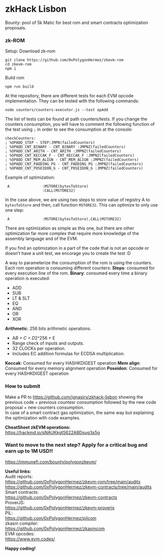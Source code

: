 # zkHack Lisbon

Bounty: pool of 5k Matic for best rom and smart contracts optimization proposals.

### zk-ROM
Setup:
Download zk-rom
```
git clone https://github.com/0xPolygonHermez/zkevm-rom
cd zkevm-rom
npm i
```
Build rom

```
npm run build
```
At the repository, there are different tests for each EVM opcode implementation. They can be tested with the following commands:
```
node counters/counters-executor.js --test opAdd
```
The list of tests can be found at path counters/tests.
If you change the counters consumption, you will have to comment the following function of the test using `;` in order to see the consumption at the console:
```
checkCounters:
; %OPADD_STEP - STEP:JMPN(failedCounters)
; %OPADD_CNT_BINARY - CNT_BINARY :JMPNZ(failedCounters)
; %OPADD_CNT_ARITH - CNT_ARITH :JMPNZ(failedCounters)
; %OPADD_CNT_KECCAK_F - CNT_KECCAK_F :JMPNZ(failedCounters)
; %OPADD_CNT_MEM_ALIGN - CNT_MEM_ALIGN :JMPNZ(failedCounters)
; %OPADD_CNT_PADDING_PG - CNT_PADDING_PG :JMPNZ(failedCounters)
; %OPADD_CNT_POSEIDON_G - CNT_POSEIDON_G :JMPNZ(failedCounters)
```
Example of optimization:
```
 A               :MSTORE(bytesToStore)
                 :CALL(MSTORE32)
```
In the case above, we are using two steps to store value of registry A to `bytesToStore` and then, call function `MSTORE32`. This can optimize to only use one step:
```
 A               :MSTORE(bytesToStore),CALL(MSTORE32)
```
There are optimization as simple as this one, but there are other optimization far more complex that require more knowledge of the assembly language and of the EVM.

If you find an optimization in a part of the code that is not an opcode or doesn't have a unit test, we encorage you to create the test :D

A way to parameterize the consumption of the rom is using the counters. Each rom operation is consuming different counters:
**Steps**: consumed for every execution line of the rom.
**Binary**: consumed every time a binary operation is executed:
- ADD
- SUB
- LT & SLT
- EQ
- AND
- OR 
- XOR

**Arithmetic**: 256 bits arithmetic operations.
- A*B + C = D*2^256 + E
- Range check of inputs and outputs.
- 32 CLOCKs per operation.
- Includes EC addition formulas for ECDSA multiplication.

**Keccak**: Consumed for every HASHKDIGEST operation
**Mem align**: Consumed for every memory alignment operation
**Poseidon**: Consumed for every HASHKDIGEST operation

### How to submit
Make a PR to https://github.com/ignasirv/zkhack-lisbon showing the previous code + previous countesr consumption followed by the new code proposal + new counters consumption.  
In case of a smart contract gas optimization, the same way but explaining the optimization with code examples.

**CheatSheet zkEVM operations:**
https://hackmd.io/sNAUKkgtS622ABDsug3s5g

### **Want to move to the next step? Apply for a critical bug and earn up to 1M USD!!**
https://immunefi.com/bounty/polygonzkevm/

**Useful links:**  
Audit reports:  
https://github.com/0xPolygonHermez/zkevm-rom/tree/main/audits  
https://github.com/0xPolygonHermez/zkevm-contracts/tree/main/audits  
Smart contracts:  
https://github.com/0xPolygonHermez/zkevm-contracts  
ProverJS:  
https://github.com/0xPolygonHermez/zkevm-proverjs  
PIL:  
https://github.com/0xPolygonHermez/pilcom  
zkasm compiler:  
https://github.com/0xPolygonHermez/zkasmcom  
EVM opcodes:  
https://www.evm.codes/  

**Happy coding!**
